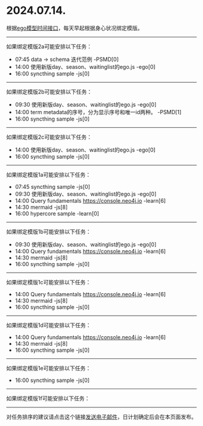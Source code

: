 # 2024.07.14.

根据[ego模型时间接口](https://gitee.com/hyg/blog/blob/master/timeflow.md)，每天早起根据身心状况绑定模版。

---
如果绑定模版2a可能安排以下任务：

- 07:45	data -> schema 迭代范例 -PSMD[0]
- 14:00	使用新版day、season、waitinglist的ego.js -ego[0]
- 16:00	syncthing sample -js[0]

---
如果绑定模版2b可能安排以下任务：

- 09:30	使用新版day、season、waitinglist的ego.js -ego[0]
- 14:00	term metadata的序号，分为显示序号和唯一id两种。 -PSMD[1]
- 16:00	syncthing sample -js[0]

---
如果绑定模版2c可能安排以下任务：

- 14:00	使用新版day、season、waitinglist的ego.js -ego[0]
- 16:00	syncthing sample -js[0]

---
如果绑定模版1a可能安排以下任务：

- 07:45	syncthing sample -js[0]
- 09:30	使用新版day、season、waitinglist的ego.js -ego[0]
- 14:00	Query fundamentals https://console.neo4j.io -learn[6]
- 14:30	mermaid -js[8]
- 16:00	hypercore sample -learn[0]

---
如果绑定模版1b可能安排以下任务：

- 09:30	使用新版day、season、waitinglist的ego.js -ego[0]
- 14:00	Query fundamentals https://console.neo4j.io -learn[6]
- 14:30	mermaid -js[8]
- 16:00	syncthing sample -js[0]

---
如果绑定模版1c可能安排以下任务：

- 14:00	Query fundamentals https://console.neo4j.io -learn[6]
- 14:30	mermaid -js[8]
- 16:00	syncthing sample -js[0]

---
如果绑定模版1d可能安排以下任务：

- 14:00	Query fundamentals https://console.neo4j.io -learn[6]
- 14:30	mermaid -js[8]
- 16:00	syncthing sample -js[0]

---
如果绑定模版1e可能安排以下任务：

- 16:00	syncthing sample -js[0]

---
如果绑定模版1f可能安排以下任务：


---
对任务排序的建议请点击这个链接<a href="mailto:huangyg@mars22.com?subject=关于2024.07.14.任务排序的建议&body=date: 20240714%0D%0Afile: ../../blog/release/time/d.20240714.md%0D%0A---请勿修改邮件主题及以上内容---%0D%0A">发送电子邮件</a>，日计划确定后会在本页面发布。